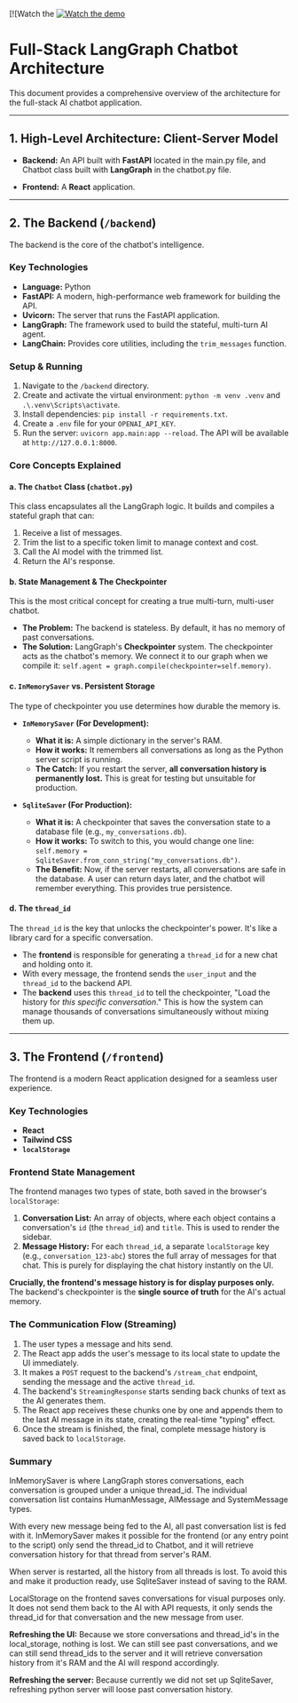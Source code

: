 [![Watch the [![Watch the demo](https://img.youtube.com/vi/aoBHC6z_ipI/0.jpg)](https://www.youtube.com/watch?v=aoBHC6z_ipI)

# Full-Stack LangGraph Chatbot Architecture

This document provides a comprehensive overview of the architecture for the full-stack AI chatbot application.

---

## 1. High-Level Architecture: Client-Server Model

- **Backend:** An API built with **FastAPI** located in the main.py file, and Chatbot class built with **LangGraph** in the chatbot.py file.

- **Frontend:** A **React** application.

---

## 2. The Backend (`/backend`)

The backend is the core of the chatbot's intelligence.

### Key Technologies

- **Language:** Python
- **FastAPI:** A modern, high-performance web framework for building the API.
- **Uvicorn:** The server that runs the FastAPI application.
- **LangGraph:** The framework used to build the stateful, multi-turn AI agent.
- **LangChain:** Provides core utilities, including the `trim_messages` function.

### Setup & Running

1.  Navigate to the `/backend` directory.
2.  Create and activate the virtual environment: `python -m venv .venv` and `.\.venv\Scripts\activate`.
3.  Install dependencies: `pip install -r requirements.txt`.
4.  Create a `.env` file for your `OPENAI_API_KEY`.
5.  Run the server: `uvicorn app.main:app --reload`. The API will be available at `http://127.0.0.1:8000`.

### Core Concepts Explained

#### a. The `Chatbot` Class (`chatbot.py`)

This class encapsulates all the LangGraph logic. It builds and compiles a stateful graph that can:

1.  Receive a list of messages.
2.  Trim the list to a specific token limit to manage context and cost.
3.  Call the AI model with the trimmed list.
4.  Return the AI's response.

#### b. State Management & The Checkpointer

This is the most critical concept for creating a true multi-turn, multi-user chatbot.

- **The Problem:** The backend is stateless. By default, it has no memory of past conversations.
- **The Solution:** LangGraph's **Checkpointer** system. The checkpointer acts as the chatbot's memory. We connect it to our graph when we compile it: `self.agent = graph.compile(checkpointer=self.memory)`.

#### c. `InMemorySaver` vs. Persistent Storage

The type of checkpointer you use determines how durable the memory is.

- **`InMemorySaver` (For Development):**

  - **What it is:** A simple dictionary in the server's RAM.
  - **How it works:** It remembers all conversations as long as the Python server script is running.
  - **The Catch:** If you restart the server, **all conversation history is permanently lost.** This is great for testing but unsuitable for production.

- **`SqliteSaver` (For Production):**
  - **What it is:** A checkpointer that saves the conversation state to a database file (e.g., `my_conversations.db`).
  - **How it works:** To switch to this, you would change one line: `self.memory = SqliteSaver.from_conn_string("my_conversations.db")`.
  - **The Benefit:** Now, if the server restarts, all conversations are safe in the database. A user can return days later, and the chatbot will remember everything. This provides true persistence.

#### d. The `thread_id`

The `thread_id` is the key that unlocks the checkpointer's power. It's like a library card for a specific conversation.

- The **frontend** is responsible for generating a `thread_id` for a new chat and holding onto it.
- With every message, the frontend sends the `user_input` and the `thread_id` to the backend API.
- The **backend** uses this `thread_id` to tell the checkpointer, "Load the history for _this specific conversation_." This is how the system can manage thousands of conversations simultaneously without mixing them up.

---

## 3. The Frontend (`/frontend`)

The frontend is a modern React application designed for a seamless user experience.

### Key Technologies

- **React**
- **Tailwind CSS**
- **`localStorage`**

### Frontend State Management

The frontend manages two types of state, both saved in the browser's `localStorage`:

1.  **Conversation List:** An array of objects, where each object contains a conversation's `id` (the `thread_id`) and `title`. This is used to render the sidebar.
2.  **Message History:** For each `thread_id`, a separate `localStorage` key (e.g., `conversation_123-abc`) stores the full array of messages for that chat. This is purely for displaying the chat history instantly on the UI.

**Crucially, the frontend's message history is for display purposes only.** The backend's checkpointer is the **single source of truth** for the AI's actual memory.

### The Communication Flow (Streaming)

1.  The user types a message and hits send.
2.  The React app adds the user's message to its local state to update the UI immediately.
3.  It makes a `POST` request to the backend's `/stream_chat` endpoint, sending the message and the active `thread_id`.
4.  The backend's `StreamingResponse` starts sending back chunks of text as the AI generates them.
5.  The React app receives these chunks one by one and appends them to the last AI message in its state, creating the real-time "typing" effect.
6.  Once the stream is finished, the final, complete message history is saved back to `localStorage`.

### Summary

InMemorySaver is where LangGraph stores conversations, each conversation is grouped under a unique thread_id. The individual conversation list contains HumanMessage, AIMessage and SystemMessage types.

With every new message being fed to the AI, all past conversation list is fed with it. InMemorySaver makes it possible for the frontend (or any entry point to the script) only send the thread_id to Chatbot, and it will retrieve conversation history for that thread from server's RAM.

When server is restarted, all the history from all threads is lost. To avoid this and make it production ready, use SqliteSaver instead of saving to the RAM.

LocalStorage on the frontend saves conversations for visual purposes only. It does not send them back to the AI with API requests, it only sends the thread_id for that conversation and the new message from user.

**Refreshing the UI:** Because we store conversations and thread_id's in the local_storage, nothing is lost. We can still see past conversations, and we can still send thread_ids to the server and it will retrieve conversation history from it's RAM and the AI will respond accordingly.

**Refreshing the server:** Because currently we did not set up SqliteSaver, refreshing python server will loose past conversation history.
